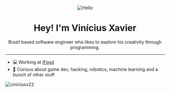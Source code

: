 <p align="center">
  <img src="https://hellos-kappa.vercel.app/?width=200&height=70&borderRadius=35,35,7,35&fontSize=35" alt="Hello"/>
</p>

<h1 align="center">
Hey! I'm Vinícius Xavier
</h1>

<p align="center">
Brazil based software engineer who likes to explore his creativity through programming.
</p>

<hr>

- 💻 Working at [iFood](https://carreiras.ifood.com.br/)
- 🔎 Curious about game dev, hacking, robotics, machine learning and a bunch of other stuff

<img src="https://komarev.com/ghpvc/?username=viniciusx22" alt="viniciusx22" />